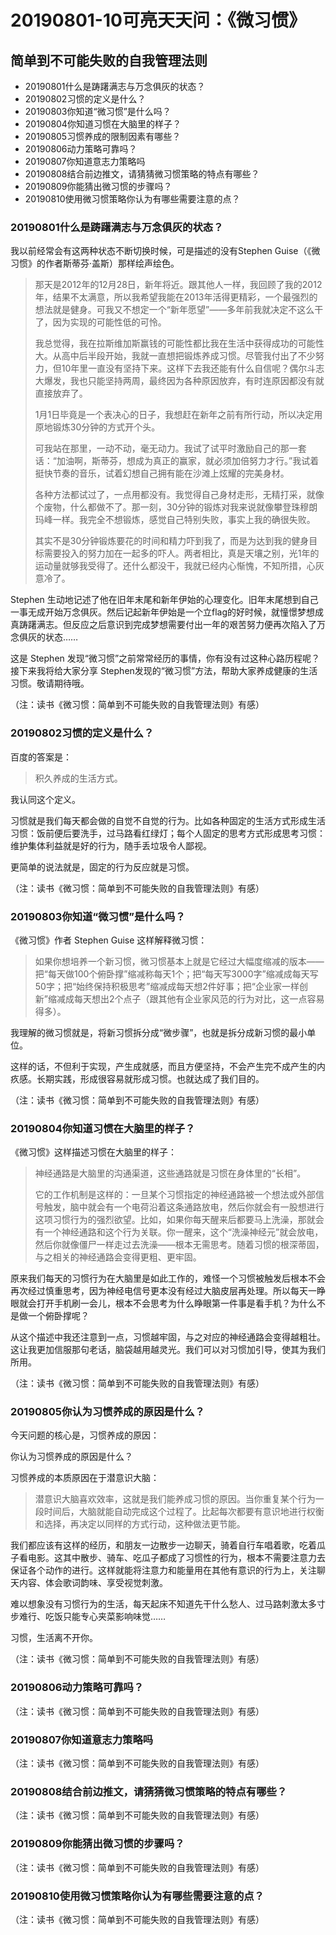 # 20190801-10可亮天天问：《微习惯》
## 简单到不可能失败的自我管理法则

- 20190801什么是踌躇满志与万念俱灰的状态？
- 20190802习惯的定义是什么？
- 20190803你知道“微习惯”是什么吗？
- 20190804你知道习惯在大脑里的样子？
- 20190805习惯养成的限制因素有哪些？
- 20190806动力策略可靠吗？
- 20190807你知道意志力策略吗
- 20190808结合前边推文，请猜猜微习惯策略的特点有哪些？
- 20190809你能猜出微习惯的步骤吗？
- 20190810使用微习惯策略你认为有哪些需要注意的点？

### 20190801什么是踌躇满志与万念俱灰的状态？

我以前经常会有这两种状态不断切换时候，可是描述的没有Stephen Guise（《微习惯》的作者斯蒂芬·盖斯）那样绘声绘色。

> 那天是2012年的12月28日，新年将近。跟其他人一样，我回顾了我的2012年，结果不太满意，所以我希望我能在2013年活得更精彩，一个最强烈的想法就是健身。可我又不想定一个“新年愿望”——多年前我就决定不这么干了，因为实现的可能性低的可怜。
> 
> 我总觉得，我在拉斯维加斯赢钱的可能性都比我在生活中获得成功的可能性大。从高中后半段开始，我就一直想把锻炼养成习惯。尽管我付出了不少努力，但10年里一直没有坚持下来。这样下去我还能有什么自信呢？偶尔斗志大爆发，我也只能坚持两周，最终因为各种原因放弃，有时连原因都没有就直接放弃了。
> 
> 1月1日毕竟是一个表决心的日子，我想赶在新年之前有所行动，所以决定用原地锻炼30分钟的方式开个头。
> 
> 可我站在那里，一动不动，毫无动力。我试了试平时激励自己的那一套话：“加油啊，斯蒂芬，想成为真正的赢家，就必须加倍努力才行。”我试着挺快节奏的音乐，试着幻想自己拥有能在沙滩上炫耀的完美身材。
> 
> 各种方法都试过了，一点用都没有。我觉得自己身材走形，无精打采，就像个废物，什么都做不了。那一刻，30分钟的锻炼对我来说就像攀登珠穆朗玛峰一样。我完全不想锻炼，感觉自己特别失败，事实上我的确很失败。
> 
> 其实不是30分钟锻炼要花的时间和精力吓到我了，而是为达到我的健身目标需要投入的努力加在一起多的吓人。两者相比，真是天壤之别，光1年的运动量就够我受得了。还什么都没干，我就已经内心惭愧，不知所措，心灰意冷了。

Stephen 生动地记述了他在旧年末尾和新年伊始的心理变化。旧年末尾想到自己一事无成开始万念俱灰。然后记起新年伊始是一个立flag的好时候，就憧憬梦想成真踌躇满志。但反应之后意识到完成梦想需要付出一年的艰苦努力便再次陷入了万念俱灰的状态……

这是 Stephen 发现“微习惯”之前常常经历的事情，你有没有过这种心路历程呢？接下来我将给大家分享 Stephen发现的“微习惯”方法，帮助大家养成健康的生活习惯。敬请期待哦。

（注：读书《微习惯：简单到不可能失败的自我管理法则》有感）
### 20190802习惯的定义是什么？

百度的答案是：

> 积久养成的生活方式。

我认同这个定义。

习惯就是我们每天都会做的自觉不自觉的行为。比如各种固定的生活方式形成生活习惯：饭前便后要洗手，过马路看红绿灯；每个人固定的思考方式形成思考习惯：维护集体利益就是好的行为，随手丢垃圾令人鄙视。

更简单的说法就是，固定的行为反应就是习惯。

（注：读书《微习惯：简单到不可能失败的自我管理法则》有感）
### 20190803你知道“微习惯”是什么吗？

《微习惯》作者 Stephen Guise 这样解释微习惯：

> 如果你想培养一个新习惯，微习惯基本上就是它经过大幅度缩减的版本——把“每天做100个俯卧撑”缩减称每天1个；把“每天写3000字”缩减成每天写50字；把“始终保持积极思考”缩减成每天想2件好事；把“企业家一样创新”缩减成每天想出2个点子（跟其他有企业家风范的行为对比，这一点容易得多）。

我理解的微习惯就是，将新习惯拆分成“微步骤”，也就是拆分成新习惯的最小单位。

这样的话，不但利于实现，产生成就感，而且方便坚持，不会产生完不成产生的内疚感。长期实践，形成很容易就形成习惯。也就达成了我们目的。

（注：读书《微习惯：简单到不可能失败的自我管理法则》有感）
### 20190804你知道习惯在大脑里的样子？

《微习惯》这样描述习惯在大脑里的样子：

> 神经通路是大脑里的沟通渠道，这些通路就是习惯在身体里的“长相”。
> 
> 它的工作机制是这样的：一旦某个习惯指定的神经通路被一个想法或外部信号触发，脑中就会有一个电荷沿着这条通路放电，然后你就会有一股想进行这项习惯行为的强烈欲望。比如，如果你每天醒来后都要马上洗澡，那就会有一个神经通路和这个行为关联。你一醒来，这个“洗澡神经元”就会放电，然后你就像僵尸一样走过去洗澡——根本无需思考。随着习惯的根深蒂固，与之相关的神经通路会变得更粗、更牢固。

原来我们每天的习惯行为在大脑里是如此工作的，难怪一个习惯被触发后根本不会再次经过慎重思考，因为神经电信号更本没有经过大脑皮层再处理。所以每天一睁眼就会打开手机刷一会儿，根本不会思考为什么睁眼第一件事是看手机？为什么不是做一个俯卧撑呢？

从这个描述中我还注意到一点，习惯越牢固，与之对应的神经通路会变得越粗壮。这让我更加信服那句老话，脑袋越用越灵光。我们可以对习惯加引导，使其为我们所用。

（注：读书《微习惯：简单到不可能失败的自我管理法则》有感）
### 20190805你认为习惯养成的原因是什么？

今天问题的核心是，习惯养成的原因：

你认为习惯养成的原因是什么？

习惯养成的本质原因在于潜意识大脑：

> 潜意识大脑喜欢效率，这就是我们能养成习惯的原因。当你重复某个行为一段时间后，大脑就能自动完成这个过程了。比起每次都要有意识地进行权衡和选择，再决定以同样的方式行动，这种做法更节能。

我们都应该有这样的经历，和朋友一边散步一边聊天，骑着自行车唱着歌，吃着瓜子看电影。这其中散步、骑车、吃瓜子都成了习惯性的行为，根本不需要注意力去保证各个动作的进行。这样就能将注意力和能量用在其他有意识的行为上，关注聊天内容、体会歌词韵味、享受视觉刺激。

难以想象没有习惯行为的生活，每天起床不知道先干什么愁人、过马路刺激太多寸步难行、吃饭只能专心夹菜影响味觉……

习惯，生活离不开你。

（注：读书《微习惯：简单到不可能失败的自我管理法则》有感）
### 20190806动力策略可靠吗？
> 
（注：读书《微习惯：简单到不可能失败的自我管理法则》有感）
### 20190807你知道意志力策略吗

> 
（注：读书《微习惯：简单到不可能失败的自我管理法则》有感）
### 20190808结合前边推文，请猜猜微习惯策略的特点有哪些？
> 
（注：读书《微习惯：简单到不可能失败的自我管理法则》有感）
### 20190809你能猜出微习惯的步骤吗？
> 
（注：读书《微习惯：简单到不可能失败的自我管理法则》有感）
### 20190810使用微习惯策略你认为有哪些需要注意的点？
> 
（注：读书《微习惯：简单到不可能失败的自我管理法则》有感）
